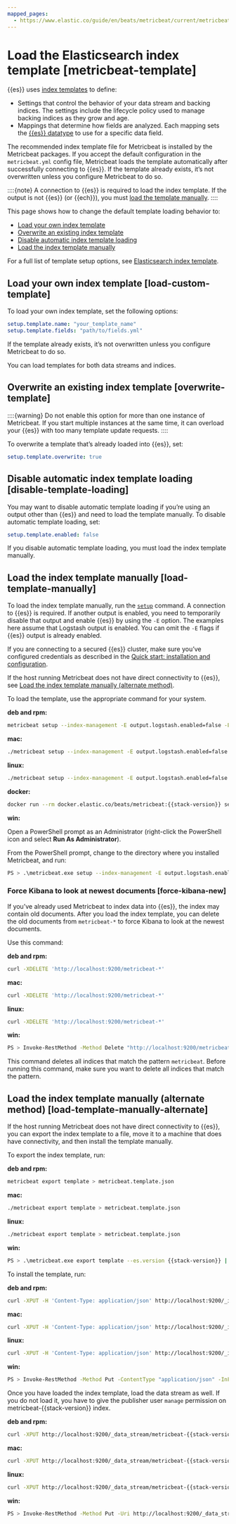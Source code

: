 ```yaml
---
mapped_pages:
  - https://www.elastic.co/guide/en/beats/metricbeat/current/metricbeat-template.html
---
```


# Load the Elasticsearch index template [metricbeat-template]

{{es}} uses [index templates](docs-content://manage-data/data-store/templates.md) to define:

* Settings that control the behavior of your data stream and backing indices. The settings include the lifecycle policy used to manage backing indices as they grow and age.
* Mappings that determine how fields are analyzed. Each mapping sets the [{{es}} datatype](elasticsearch://reference/elasticsearch/mapping-reference/field-data-types.md) to use for a specific data field.

The recommended index template file for Metricbeat is installed by the Metricbeat packages. If you accept the default configuration in the `metricbeat.yml` config file, Metricbeat loads the template automatically after successfully connecting to {{es}}. If the template already exists, it’s not overwritten unless you configure Metricbeat to do so.

::::{note}
A connection to {{es}} is required to load the index template. If the output is not {{es}} (or {{ech}}), you must [load the template manually](#load-template-manually).
::::


This page shows how to change the default template loading behavior to:

* [Load your own index template](#load-custom-template)
* [Overwrite an existing index template](#overwrite-template)
* [Disable automatic index template loading](#disable-template-loading)
* [Load the index template manually](#load-template-manually)

For a full list of template setup options, see [Elasticsearch index template](/reference/metricbeat/configuration-template.md).


## Load your own index template [load-custom-template]

To load your own index template, set the following options:

```yaml
setup.template.name: "your_template_name"
setup.template.fields: "path/to/fields.yml"
```

If the template already exists, it’s not overwritten unless you configure Metricbeat to do so.

You can load templates for both data streams and indices.


## Overwrite an existing index template [overwrite-template]

::::{warning}
Do not enable this option for more than one instance of Metricbeat. If you start multiple instances at the same time, it can overload your {{es}} with too many template update requests.
::::


To overwrite a template that’s already loaded into {{es}}, set:

```yaml
setup.template.overwrite: true
```


## Disable automatic index template loading [disable-template-loading]

You may want to disable automatic template loading if you’re using an output other than {{es}} and need to load the template manually. To disable automatic template loading, set:

```yaml
setup.template.enabled: false
```

If you disable automatic template loading, you must load the index template manually.


## Load the index template manually [load-template-manually]

To load the index template manually, run the [`setup`](/reference/metricbeat/command-line-options.md#setup-command) command. A connection to {{es}} is required.  If another output is enabled, you need to temporarily disable that output and enable {{es}} by using the `-E` option. The examples here assume that Logstash output is enabled. You can omit the `-E` flags if {{es}} output is already enabled.

If you are connecting to a secured {{es}} cluster, make sure you’ve configured credentials as described in the [Quick start: installation and configuration](/reference/metricbeat/metricbeat-installation-configuration.md).

If the host running Metricbeat does not have direct connectivity to {{es}}, see [Load the index template manually (alternate method)](#load-template-manually-alternate).

To load the template, use the appropriate command for your system.

**deb and rpm:**

```sh
metricbeat setup --index-management -E output.logstash.enabled=false -E 'output.elasticsearch.hosts=["localhost:9200"]'
```

**mac:**

```sh
./metricbeat setup --index-management -E output.logstash.enabled=false -E 'output.elasticsearch.hosts=["localhost:9200"]'
```

**linux:**

```sh
./metricbeat setup --index-management -E output.logstash.enabled=false -E 'output.elasticsearch.hosts=["localhost:9200"]'
```

**docker:**

```sh subs=true
docker run --rm docker.elastic.co/beats/metricbeat:{{stack-version}} setup --index-management -E output.logstash.enabled=false -E 'output.elasticsearch.hosts=["localhost:9200"]'
```

**win:**

Open a PowerShell prompt as an Administrator (right-click the PowerShell icon and select **Run As Administrator**).

From the PowerShell prompt, change to the directory where you installed Metricbeat, and run:

```sh
PS > .\metricbeat.exe setup --index-management -E output.logstash.enabled=false -E 'output.elasticsearch.hosts=["localhost:9200"]'
```


### Force Kibana to look at newest documents [force-kibana-new]

If you’ve already used Metricbeat to index data into {{es}}, the index may contain old documents. After you load the index template, you can delete the old documents from `metricbeat-*` to force Kibana to look at the newest documents.

Use this command:

**deb and rpm:**

```sh
curl -XDELETE 'http://localhost:9200/metricbeat-*'
```

**mac:**

```sh
curl -XDELETE 'http://localhost:9200/metricbeat-*'
```

**linux:**

```sh
curl -XDELETE 'http://localhost:9200/metricbeat-*'
```

**win:**

```sh
PS > Invoke-RestMethod -Method Delete "http://localhost:9200/metricbeat-*"
```

This command deletes all indices that match the pattern `metricbeat`. Before running this command, make sure you want to delete all indices that match the pattern.


## Load the index template manually (alternate method) [load-template-manually-alternate]

If the host running Metricbeat does not have direct connectivity to {{es}}, you can export the index template to a file, move it to a machine that does have connectivity, and then install the template manually.

To export the index template, run:

**deb and rpm:**

```sh
metricbeat export template > metricbeat.template.json
```

**mac:**

```sh
./metricbeat export template > metricbeat.template.json
```

**linux:**

```sh
./metricbeat export template > metricbeat.template.json
```

**win:**

```sh subs=true
PS > .\metricbeat.exe export template --es.version {{stack-version}} | Out-File -Encoding UTF8 metricbeat.template.json
```

To install the template, run:

**deb and rpm:**

```sh subs=true
curl -XPUT -H 'Content-Type: application/json' http://localhost:9200/_index_template/metricbeat-{{stack-version}} -d@metricbeat.template.json
```

**mac:**

```sh subs=true
curl -XPUT -H 'Content-Type: application/json' http://localhost:9200/_index_template/metricbeat-{{stack-version}} -d@metricbeat.template.json
```

**linux:**

```sh subs=true
curl -XPUT -H 'Content-Type: application/json' http://localhost:9200/_index_template/metricbeat-{{stack-version}} -d@metricbeat.template.json
```

**win:**

```sh subs=true
PS > Invoke-RestMethod -Method Put -ContentType "application/json" -InFile metricbeat.template.json -Uri http://localhost:9200/_index_template/metricbeat-{{stack-version}}
```

Once you have loaded the index template, load the data stream as well. If you do not load it, you have to give the publisher user `manage` permission on metricbeat-{{stack-version}} index.

**deb and rpm:**

```sh subs=true
curl -XPUT http://localhost:9200/_data_stream/metricbeat-{{stack-version}}
```

**mac:**

```sh subs=true
curl -XPUT http://localhost:9200/_data_stream/metricbeat-{{stack-version}}
```

**linux:**

```sh subs=true
curl -XPUT http://localhost:9200/_data_stream/metricbeat-{{stack-version}}
```

**win:**

```sh subs=true
PS > Invoke-RestMethod -Method Put -Uri http://localhost:9200/_data_stream/metricbeat-{{stack-version}}
```

